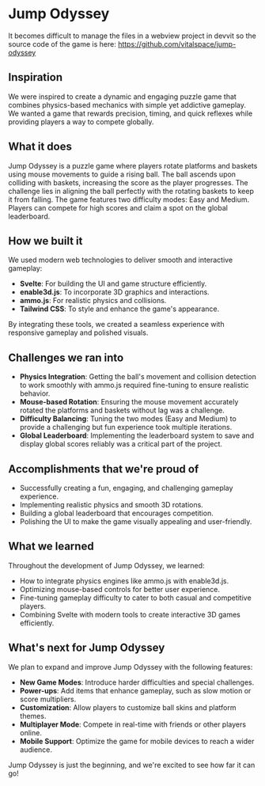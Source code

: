 # Jump Odyssey

It becomes difficult to manage the files in a webview project in devvit so the source code of the game is here: 
https://github.com/vitalspace/jump-odyssey

## Inspiration
We were inspired to create a dynamic and engaging puzzle game that combines physics-based mechanics with simple yet addictive gameplay. We wanted a game that rewards precision, timing, and quick reflexes while providing players a way to compete globally.

## What it does
Jump Odyssey is a puzzle game where players rotate platforms and baskets using mouse movements to guide a rising ball. The ball ascends upon colliding with baskets, increasing the score as the player progresses. The challenge lies in aligning the ball perfectly with the rotating baskets to keep it from falling. The game features two difficulty modes: Easy and Medium. Players can compete for high scores and claim a spot on the global leaderboard.

## How we built it
We used modern web technologies to deliver smooth and interactive gameplay:
- **Svelte**: For building the UI and game structure efficiently.
- **enable3d.js**: To incorporate 3D graphics and interactions.
- **ammo.js**: For realistic physics and collisions.
- **Tailwind CSS**: To style and enhance the game's appearance.

By integrating these tools, we created a seamless experience with responsive gameplay and polished visuals.

## Challenges we ran into
- **Physics Integration**: Getting the ball's movement and collision detection to work smoothly with ammo.js required fine-tuning to ensure realistic behavior.
- **Mouse-based Rotation**: Ensuring the mouse movement accurately rotated the platforms and baskets without lag was a challenge.
- **Difficulty Balancing**: Tuning the two modes (Easy and Medium) to provide a challenging but fun experience took multiple iterations.
- **Global Leaderboard**: Implementing the leaderboard system to save and display global scores reliably was a critical part of the project.

## Accomplishments that we're proud of
- Successfully creating a fun, engaging, and challenging gameplay experience.  
- Implementing realistic physics and smooth 3D rotations.  
- Building a global leaderboard that encourages competition.  
- Polishing the UI to make the game visually appealing and user-friendly.  

## What we learned
Throughout the development of Jump Odyssey, we learned:
- How to integrate physics engines like ammo.js with enable3d.js.  
- Optimizing mouse-based controls for better user experience.  
- Fine-tuning gameplay difficulty to cater to both casual and competitive players.  
- Combining Svelte with modern tools to create interactive 3D games efficiently.

## What's next for Jump Odyssey
We plan to expand and improve Jump Odyssey with the following features:  
- **New Game Modes**: Introduce harder difficulties and special challenges.  
- **Power-ups**: Add items that enhance gameplay, such as slow motion or score multipliers.  
- **Customization**: Allow players to customize ball skins and platform themes.  
- **Multiplayer Mode**: Compete in real-time with friends or other players online.  
- **Mobile Support**: Optimize the game for mobile devices to reach a wider audience.

Jump Odyssey is just the beginning, and we're excited to see how far it can go!
